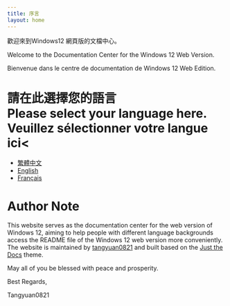 ```yaml
---
title: 序言
layout: home
---
```

歡迎來到Windows12 網頁版的文檔中心。

 Welcome to the Documentation Center for the Windows 12 Web Version.

Bienvenue dans le centre de documentation de Windows 12 Web Edition.

 #  請在此選擇您的語言<br> Please select your language here.<br> Veuillez sélectionner votre langue ici<



 - [繁體中文](/docs/zh-tw/index.md)
 - [English](/docs/e-us/index.md)
 - [Français](/docs/fr-fr/index.md)

 # Author Note
 This website serves as the documentation center for the web version of Windows 12, aiming to help people with different language backgrounds access the README file of the Windows 12 web version more conveniently. The website is maintained by [tangyuan0821](https://github.com/tangyuan0821) and built based on the [Just the Docs](https://just-the-docs.github.io/just-the-docs/) theme.  

May all of you be blessed with peace and prosperity.  

Best Regards,

Tangyuan0821